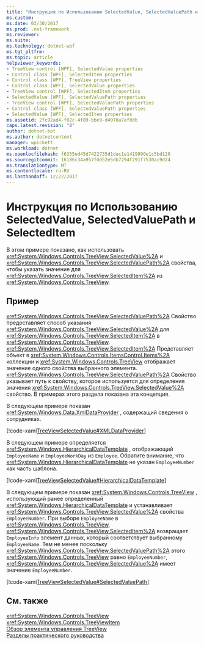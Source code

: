 ```yaml
---
title: "Инструкция по Использованию SelectedValue, SelectedValuePath и SelectedItem"
ms.custom: 
ms.date: 03/30/2017
ms.prod: .net-framework
ms.reviewer: 
ms.suite: 
ms.technology: dotnet-wpf
ms.tgt_pltfrm: 
ms.topic: article
helpviewer_keywords:
- TreeView control [WPF], SelectedValue properties
- Control class [WPF], SelectedItem properties
- Control class [WPF], TreeView properties
- Control class [WPF], SelectedValue properties
- TreeView control [WPF], SelectedItem properties
- SelectedValue [WPF], SelectedValuePath properties
- TreeView control [WPF], SelectedValuePath properties
- Control class [WPF], SelectedValuePath properties
- SelectedValue [WPF], SelectedItem properties
ms.assetid: 2fc92ad4-f02c-4f89-bbe9-d4978a7af0db
caps.latest.revision: "8"
author: dotnet-bot
ms.author: dotnetcontent
manager: wpickett
ms.workload: dotnet
ms.openlocfilehash: f6355ed45d7422735d1dac1e1419990e1c5bd120
ms.sourcegitcommit: 16186c34a957fdd52e5db7294f291f7530ac9d24
ms.translationtype: MT
ms.contentlocale: ru-RU
ms.lasthandoff: 12/22/2017
---
```

# <a name="how-to-use-selectedvalue-selectedvaluepath-and-selecteditem"></a>Инструкция по Использованию SelectedValue, SelectedValuePath и SelectedItem
В этом примере показано, как использовать <xref:System.Windows.Controls.TreeView.SelectedValue%2A> и <xref:System.Windows.Controls.TreeView.SelectedValuePath%2A> свойства, чтобы указать значение для <xref:System.Windows.Controls.TreeView.SelectedItem%2A> из <xref:System.Windows.Controls.TreeView>.  
  
## <a name="example"></a>Пример  
 <xref:System.Windows.Controls.TreeView.SelectedValuePath%2A> Свойство предоставляет способ указания <xref:System.Windows.Controls.TreeView.SelectedValue%2A> для <xref:System.Windows.Controls.TreeView.SelectedItem%2A> в <xref:System.Windows.Controls.TreeView>. <xref:System.Windows.Controls.TreeView.SelectedItem%2A> Представляет объект в <xref:System.Windows.Controls.ItemsControl.Items%2A> коллекции и <xref:System.Windows.Controls.TreeView> отображает значение одного свойства выбранного элемента. <xref:System.Windows.Controls.TreeView.SelectedValuePath%2A> Свойство указывает путь к свойству, которое используется для определения значения <xref:System.Windows.Controls.TreeView.SelectedValue%2A> свойство. В примерах этого раздела показана эта концепция.  
  
 В следующем примере показан <xref:System.Windows.Data.XmlDataProvider> , содержащий сведения о сотрудниках.  
  
 [!code-xaml[TreeViewSelectedValue#XMLDataProvider](../../../../samples/snippets/csharp/VS_Snippets_Wpf/TreeViewSelectedValue/CS/Window1.xaml#xmldataprovider)]  
  
 В следующем примере определяется <xref:System.Windows.HierarchicalDataTemplate> , отображающий `EmployeeName` и `EmployeeWorkDay` из `Employee`. Обратите внимание, что <xref:System.Windows.HierarchicalDataTemplate> не указан `EmployeeNumber` как часть шаблона.  
  
 [!code-xaml[TreeViewSelectedValue#HierarchicalDataTemplate](../../../../samples/snippets/csharp/VS_Snippets_Wpf/TreeViewSelectedValue/CS/Window1.xaml#hierarchicaldatatemplate)]  
  
 В следующем примере показан <xref:System.Windows.Controls.TreeView> , использующий ранее определенный <xref:System.Windows.HierarchicalDataTemplate> и устанавливает <xref:System.Windows.Controls.TreeView.SelectedValue%2A> свойства `EmployeeNumber`. При выборе `EmployeeName` в <xref:System.Windows.Controls.TreeView>, <xref:System.Windows.Controls.TreeView.SelectedItem%2A> возвращает `EmployeeInfo` элемент данных, который соответствует выбранному `EmployeeName`. Тем не менее поскольку <xref:System.Windows.Controls.TreeView.SelectedValuePath%2A> этого <xref:System.Windows.Controls.TreeView> равно `EmployeeNumber`, <xref:System.Windows.Controls.TreeView.SelectedValue%2A> имеет значение `EmployeeNumber`.  
  
 [!code-xaml[TreeViewSelectedValue#SelectedValuePath](../../../../samples/snippets/csharp/VS_Snippets_Wpf/TreeViewSelectedValue/CS/Window1.xaml#selectedvaluepath)]  
  
## <a name="see-also"></a>См. также  
 <xref:System.Windows.Controls.TreeView>  
 <xref:System.Windows.Controls.TreeViewItem>  
 [Обзор элемента управления TreeView](../../../../docs/framework/wpf/controls/treeview-overview.md)  
 [Разделы практического руководства](../../../../docs/framework/wpf/controls/treeview-how-to-topics.md)
